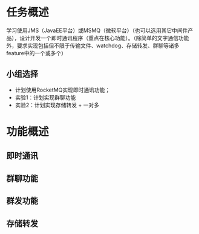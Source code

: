 # 任务概述

学习使用JMS（JavaEE平台）或MSMQ（微软平台）（也可以选用其它中间件产品），设计开发一个即时通讯程序（重点在核心功能）。（除简单的文字通信功能外，要求实现包括但不限于传输文件、watchdog、存储转发、群聊等诸多feature中的一个或多个）

## 小组选择

- 计划使用RocketMQ实现即时通讯功能；
- 实验1：计划实现群聊功能
- 实验2：计划实现存储转发 + 一对多

# 功能概述

## 即时通讯

## 群聊功能

## 群发功能

## 存储转发
